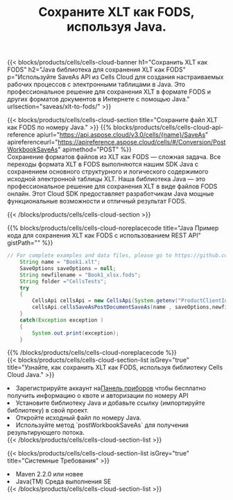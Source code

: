 ﻿---
title:  Сохраните XLT как FODS, используя Java.
description:  Использование Aspose.Cells Cloud SDK for Java для сохранения файла формата XLT как файла формата FODS.
kwords: Excel, Save XLT as FODS, REST, Java
howto: How to save XLT as FODS using Aspose.Cells Cloud Java library.
---
{{< blocks/products/cells/cells-cloud-banner h1="Сохранить XLT как FODS" h2="Java библиотека для сохранения XLT как FODS" p="Используйте SaveAs API из Cells Cloud для создания настраиваемых рабочих процессов с электронными таблицами в Java. Это профессиональное решение для сохранения XLT в формате FODS и других форматов документов в Интернете с помощью Java." urlsection="saveas/xlt-to-fods/" >}}

{{< blocks/products/cells/cells-cloud-section title="Сохраните файл XLT как FODS по номеру Java." >}}
{{% blocks/products/cells/cells-cloud-api-reference apiurl="https://api.aspose.cloud/v3.0/cells/{name}/SaveAs" apireferenceurl="https://apireference.aspose.cloud/cells/#/Conversion/PostWorkbookSaveAs" apimethod="POST" %}}
<br/>
Сохранение форматов файлов из XLT как FODS — сложная задача. Все переходы формата XLT в FODS выполняются нашим SDK Java с сохранением основного структурного и логического содержимого исходной электронной таблицы XLT. Наша библиотека Java — это профессиональное решение для сохранения XLT в виде файлов FODS онлайн. Этот Cloud SDK предоставляет разработчикам Java мощные функциональные возможности и отличный результат FODS.

{{< /blocks/products/cells/cells-cloud-section >}}

{{% blocks/products/cells/cells-cloud-noreplacecode title="Java Пример кода для сохранения XLT как FODS с использованием REST API" gistPath="" %}}
  
```java
// For complete examples and data files, please go to https://github.com/aspose-cells-cloud/aspose-cells-cloud-java/
    String name = "Book1.xlt";
    SaveOptions saveOptions = null;
    String newfilename = "Book1_xlsx.fods";
    String folder ="CellsTests";
    try 
    {
        CellsApi cellsApi = new CellsApi(System.getenv("ProductClientId"), System.getenv("ProductClientSecret"));
        cellsApi.cellsSaveAsPostDocumentSaveAs(name , saveOptions,newfilename,false,false,folder,null,null,null,true);                       
    }
    catch(Exception exception )
    {
        System.out.print(exception);
    }
```
  
{{% /blocks/products/cells/cells-cloud-noreplacecode %}}
<br/>
{{< blocks/products/cells/cells-cloud-section-list isGrey="true" title="Узнайте, как сохранить XLT как FODS, используя библиотеку Cells Cloud Java." >}}
<li> Зарегистрируйте аккаунт на<a href="https://dashboard.aspose.cloud/">Панель приборов</a> чтобы бесплатно получить информацию о квоте и авторизации по номеру API</li>
<li>Установите библиотеку Java и добавьте ссылку (импортируйте библиотеку) в свой проект.</li>
<li>Откройте исходный файл по номеру Java.</li>
<li>Используйте метод `postWorkbookSaveAs` для получения результирующего потока.</li>
{{< /blocks/products/cells/cells-cloud-section-list >}}

{{< blocks/products/cells/cells-cloud-section-list isGrey="true" title="Системные Требования" >}}
<li>Maven 2.2.0 или новее</li>
<li>Java(TM) Среда выполнения SE</li>
{{< /blocks/products/cells/cells-cloud-section-list >}}
